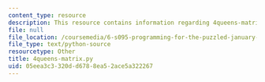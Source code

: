 ```yaml
---
content_type: resource
description: This resource contains information regarding 4queens-matrix.py.
file: null
file_location: /coursemedia/6-s095-programming-for-the-puzzled-january-iap-2018/05eea3c3320dd6788ea52ace5a322267_4queens-matrix.py
file_type: text/python-source
resourcetype: Other
title: 4queens-matrix.py
uid: 05eea3c3-320d-d678-8ea5-2ace5a322267
---
```

